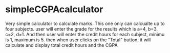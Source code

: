 # simpleCGPAcalculator

Very simple calculator to calculate marks.
This one only can calcualte up to four subjects.
user will enter the grade for the results which is a=4, b=3, c=2, d=1.
And then user will enter the credit hours for each subject, minimu is 1, maximum is 5.
then when user clicks on the "Total" button, it will calculate and display total credit hours and the CGPA

